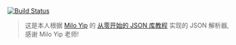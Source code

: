 [![Build Status](https://travis-ci.org/j178/json-tutorial.svg?branch=master)](https://travis-ci.org/j178/json-tutorial)

> 这是本人根据 [Milo Yip](https://github.com/miloyip) 的 [从零开始的 JSON 库教程](https://github.com/miloyip/json-tutorial) 实现的 JSON 解析器, 感谢 Milo Yip 老师!

